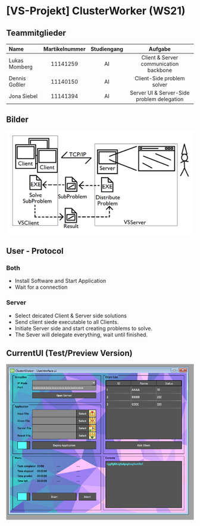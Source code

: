 # [VS-Projekt] ClusterWorker (WS21)

## Teammitglieder
| Name | Martikelnummer | Studiengang | Aufgabe |
|:-----| :---------------:|:-----------:|:--:|
| Lukas Momberg | 11141259 | AI | Client & Server communication backbone |
| Dennis Goßler | 11140150 | AI | Client-Side problem solver |
| Jona Siebel | 11141394 | AI | Server UI & Server-Side problem delegation |

## Bilder

![Image](Design/Solution_v3.png)

## User - Protocol
### Both
- Install Software and Start Application
- Wait for a connection
### Server
- Select deicated Client & Server side solutions
- Send client siede executable to all Clients.
- Initiate Server side and start creating problems to solve.
- The Sever will delegate everything, wait until finished. 

## CurrentUI (Test/Preview Version)
![Image](Design/CurrentUI.png)
